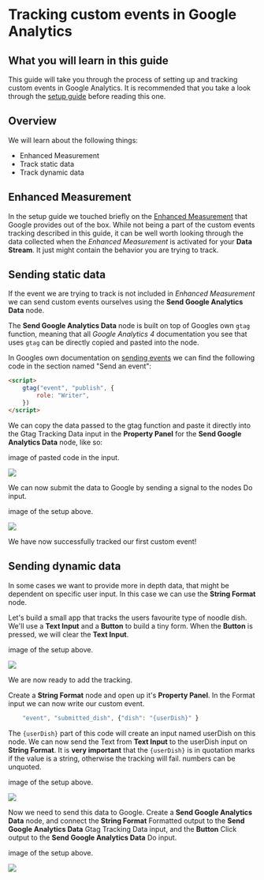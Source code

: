 # Tracking custom events in Google Analytics

## What you will learn in this guide

This guide will take you through the process of setting up and tracking custom events in Google Analytics. It is recommended that you take a look through the [setup guide](modules/google-analytics/guides/setting-up-google-analytics/) before reading this one.

## Overview

We will learn about the following things:

-   Enhanced Measurement
-   Track static data
-   Track dynamic data

## Enhanced Measurement

In the setup guide we touched briefly on the [Enhanced Measurement](https://support.google.com/analytics/answer/9216061) that Google provides out of the box. While not being a part of the custom events tracking described in this guide, it can be well worth looking through the data collected when the _Enhanced Measurement_ is activated for your **Data Stream**. It just might contain the behavior you are trying to track.

## Sending static data

If the event we are trying to track is not included in _Enhanced Measurement_ we can send custom events ourselves using the **Send Google Analytics Data** node.

The **Send Google Analytics Data** node is built on top of Googles own `gtag` function, meaning that all _Google Analytics 4_ documentation you see that uses `gtag` can be directly copied and pasted into the node.

In Googles own documentation on [sending events](https://support.google.com/analytics/answer/11147304) we can find the following code in the section named "Send an event":

<!-- prettier-ignore-start -->
```html
<script>
    gtag("event", "publish", {
        role: "Writer",
    })
</script>
```
<!-- prettier-ignore-end -->

We can copy the data passed to the gtag function and paste it directly into the <span class="ndl-data">Gtag Tracking Data</span> input in the **Property Panel** for the **Send Google Analytics Data** node, like so:

<div class="ndl-image-with-background l">
image of pasted code in the input.

![](image.png)

</div>

We can now submit the data to Google by sending a signal to the nodes <span class="ndl-signal">Do</span> input.

<div class="ndl-image-with-background l">
image of the setup above.

![](image.png)

</div>

We have now successfully tracked our first custom event!

## Sending dynamic data

In some cases we want to provide more in depth data, that might be dependent on specific user input. In this case we can use the **String Format** node.

Let's build a small app that tracks the users favourite type of noodle dish. We'll use a **Text Input** and a **Button** to build a tiny form. When the **Button** is pressed, we will clear the **Text Input**.

<div class="ndl-image-with-background l">
image of the setup above.

![](image.png)

</div>

We are now ready to add the tracking.

Create a **String Format** node and open up it's **Property Panel**. In the <span class="ndl-data">Format</span> input we can now write our custom event.

<!-- prettier-ignore-start -->
```js
    "event", "submitted_dish", {"dish": "{userDish}" }
```
<!-- prettier-ignore-end -->

The `{userDish}` part of this code will create an input named <span class="ndl-data">userDish</span> on this node. We can now send the <span class="ndl-data">Text</span> from **Text Input** to the <span class="ndl-data">userDish</span> input on **String Format**. It is **very important** that the `{userDish}` is in quotation marks if the value is a <span class="ndl-data">string</span>, otherwise the tracking will fail. <span class="ndl-data">numbers</span> can be unquoted.

<div class="ndl-image-with-background l">
image of the setup above.

![](image.png)

</div>

Now we need to send this data to Google. Create a **Send Google Analytics Data** node, and connect the **String Format** <span class="ndl-data">Formatted</span> output to the **Send Google Analytics Data** <span class="ndl-data">Gtag Tracking Data</span> input, and the **Button** <span class="ndl-signal">Click</span> output to the **Send Google Analytics Data** <span class="ndl-signal">Do</span> input.

<div class="ndl-image-with-background l">
image of the setup above.

![](image.png)

</div>
